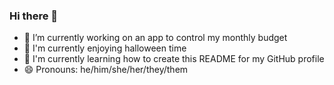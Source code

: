 ### Hi there 👋

- 🔭 I’m currently working on an app to control my monthly budget
- 👻 I'm currently enjoying halloween time
- 🌱 I'm currently learning how to create this README for my GitHub profile
- 😄 Pronouns: he/him/she/her/they/them
